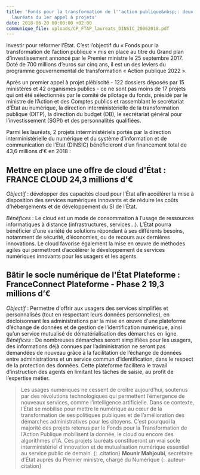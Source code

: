 ```yaml
---
title: 'Fonds pour la transformation de l''action publique&nbsp;: deux projets DINSIC
  lauréats du 1er appel à projets'
date: 2018-06-20 00:00:00 +02:00
communique_file: uploads/CP_FTAP_laureats_DINSIC_20062018.pdf
---
```


Investir pour réformer l’État. C’est l’objectif du « Fonds pour la transformation de l’action publique » mis en place au titre du Grand plan d’investissement annoncé par le Premier ministre le 25 septembre 2017. Doté de 700 millions
d’euros sur cinq ans, il est un des leviers du programme gouvernemental de transformation « Action publique 2022 ».

Après un premier appel à projet plébiscité - 122 dossiers déposés par 15 ministères et 42 organismes publics - ce ne
sont pas moins de 17 projets qui ont été sélectionnés par le comité de pilotage du fonds, présidé par le ministre de
l’Action et des Comptes publics et rassemblant le secrétariat d’État au numérique, la direction interministérielle de
la transformation publique (DITP), la direction du budget (DB), le secrétariat général pour l’investissement (SGPI) et
des personnalités qualifiées.

Parmi les lauréats, 2 projets interministériels portés par la direction interministérielle du numérique et du système
d’information et de communication de l’Etat (DINSIC) bénéficieront d’un financement total de 43,6 millions d’€ en 2018 :

## Mettre en place une offre de cloud d'État : FRANCE CLOUD 24,3 millions d’€

*Objectif* : développer des capacités cloud pour l’État afin accélérer la mise à disposition des services numériques
innovants et de réduire les coûts d’hébergements et de développement du SI de l’État.

*Bénéfices* : Le cloud est un mode de consommation à l’usage de ressources informatiques à distance
\(infrastructures, services...). L’État pourra bénéficier d’une variété de solutions répondant à ses différents besoins,
notamment de sécurité, d’économies, ou de recours aux dernières innovations. Le cloud favorise également la mise en
œuvre de méthodes agiles qui permettront d’accélérer le développement de services numériques innovants pour les usagers
et les agents.

## Bâtir le socle numérique de l'État Plateforme : FranceConnect Plateforme - Phase 2 19,3 millions d’€

*Objectif* : Permettre d'offrir aux usagers des services simplifiés et personnalisés (tout en respectant leurs données
personnelles), en décloisonnant les administrations par la mise en œuvre d'une plateforme d’échange de données et de
gestion de l’identification numérique, ainsi qu’un service mutualisé de dématérialisation des démarches en ligne.
*Bénéfices* : De nombreuses démarches seront simplifiées pour les usagers, des informations déjà connues par
l’administration ne seront pas demandées de nouveau grâce à la facilitation de l’échange de données entre
administrations et un service commun d’identification, dans le respect de la protection des données. Cette plateforme
facilitera le travail d’instruction des agents en limitant les tâches de saisie, au profit de l’expertise métier.

> Les usages numériques ne cessent de croître aujourd’hui, soutenus par des révolutions technologiques qui permettent
> l’émergence de nouveaux services, comme l’intelligence artificielle. Dans ce contexte, l’État se mobilise pour mettre
> le numérique au cœur de la transformation de ses politiques publiques et de l’amélioration des démarches
> administratives pour les citoyens. C’est pourquoi la majorité des projets retenus par le Fonds pour la Transformation
> de l’Action Publique mobilisent la donnée, le cloud ou encore des algorithmes d’IA. Ces projets lauréats constitueront
> un vrai socle interministériel d'innovation et de mutualisation numérique essentiel au service public de demain.
{: .citation}
> **Mounir Mahjoubi**, secrétaire d’État auprès du Premier ministre, chargé du Numérique
{: .auteur-citation}

